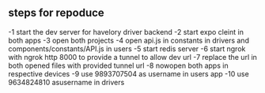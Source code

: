 ## steps for repoduce
-1 start the dev server for havelory driver backend
-2 start expo cleint in both apps 
-3 open both projects
-4 open api.js in constants in drivers and components/constants/API.js in users
-5 start redis server
-6 start ngrok with ngrok http 8000 to provide a tunnel to allow dev url
-7 replace the url in both opened files with provided tunnel url 
-8 nowopen both apps in respective devices
-9 use 9893707504 as username in users app
-10 use 9634824810 asusername in drivers









